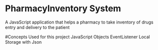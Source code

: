 # PharmacyInventory System
A JavaScript application that helps a pharmacy to take inventory of drugs entry and delivery to the patient

#Concepts Used for this project
JavaScript Objects
EventListener
Local Storage with Json


